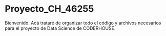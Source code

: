 # Proyecto_CH_46255

Bienvenido. Acá trataré de organizar todo el código y archivos necesarios para el proyecto de Data Science de CODERHOUSE. 

